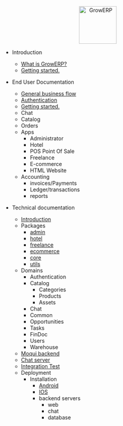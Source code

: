 <center><img src="https://raw.githubusercontent.com/growerp/growerp/master/packages/admin/assets/images/growerp.jpg" height="100" alt="GrowERP" /></center>

- Introduction
  * [What is GrowERP?](whatIsGrowerp.md)
  * [Getting started.](getStarted.md)

- End User Documentation
  * [General business flow](userDoc/generalBusinessFlow.md)
  * [Authentication](userDoc/authentication.md)
  * [Getting started.](userDoc/getStarted.md)
  - Chat
  - Catalog
  - Orders
  - Apps
    - Administrator
    - Hotel
    - POS Point Of Sale
    - Freelance
    - E-commerce
    - HTML Website
  - Accounting
    - invoices/Payments
    - Ledger/transactions
    - reports

- Technical documentation
  - [Introduction](techIntroduction.md)
  - Packages
    - [admin](admin/README.md)
    - [hotel](hotel/README.md)
    - [freelance](freelance/README.md)
    - [ecommerce](ecommerce/README.md)
    - [core](core/README.md)
    - [utils](utils/README.md)
  - Domains
    - Authentication
    - Catalog
      - Categories
      - Products
      - Assets
    - Chat
    - Common
    - Opportunities
    - Tasks
    - FinDoc
    - Users
    - Warehouse
  - [Moqui backend](moquiBackend.md)
  - [Chat server](chatServer.md)
  - [Integration Test](integrationTest.md)
  - Deployment
    - Installation
      - [Android](fastlane/android/README.md)
      - [IOS](fastlane/ios/README.md)
      - backend servers
        - web
        - chat
        - database
